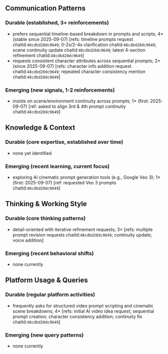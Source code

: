 ## Communication Patterns
### Durable (established, 3+ reinforcements)
- prefers sequential timeline-based breakdown in prompts and scripts; 4× (stable since 2025-09-07) [refs: timeline prompts request chatId:`48cdbd20dc9649`; 0-2s/2-4s clarification chatId:`48cdbd20dc9649`; scene continuity update chatId:`48cdbd20dc9649`; latest 4-section refinement chatId:`48cdbd20dc9649`]
- requests consistent character attributes across sequential prompts; 2× (since 2025-09-07) [refs: character info addition request chatId:`48cdbd20dc9649`; repeated character consistency mention chatId:`48cdbd20dc9649`]

### Emerging (new signals, 1-2 reinforcements)
- insists on scene/environment continuity across prompts; 1× (first: 2025-09-07) [ref: asked to align 3rd & 4th prompt continuity chatId:`48cdbd20dc9649`]

## Knowledge & Context
### Durable (core expertise, established over time)
- none yet identified

### Emerging (recent learning, current focus)
- exploring AI cinematic prompt generation tools (e.g., Google Veo 3); 1× (first: 2025-09-07) [ref: requested Veo 3 prompts chatId:`48cdbd20dc9649`]

## Thinking & Working Style
### Durable (core thinking patterns)
- detail-oriented with iterative refinement requests; 3× [refs: multiple prompt revision requests chatId:`48cdbd20dc9649`; continuity update; voice addition]

### Emerging (recent behavioral shifts)
- none currently

## Platform Usage & Queries
### Durable (regular platform activities)
- frequently asks for structured video prompt scripting and cinematic scene breakdowns; 4× [refs: initial AI video idea request; sequential prompt creation; character consistency addition; continuity fix chatId:`48cdbd20dc9649`]

### Emerging (new query patterns)
- none currently